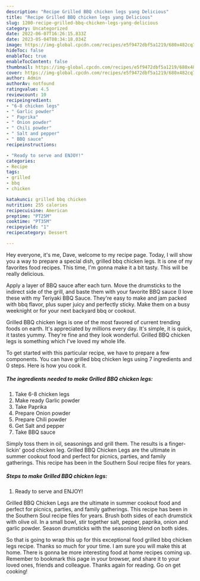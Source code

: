 ```yaml
---
description: "Recipe Grilled BBQ chicken legs yang Delicious"
title: "Recipe Grilled BBQ chicken legs yang Delicious"
slug: 1200-recipe-grilled-bbq-chicken-legs-yang-delicious
category: Uncategorized
date: 2022-06-07T16:26:15.833Z
date: 2023-05-04T08:34:18.034Z
image: https://img-global.cpcdn.com/recipes/e5f9472dbf5a1219/680x482cq70/grilled-bbq-chicken-legs-recipe-main-photo.jpg
hideToc: false
enableToc: true
enableTocContent: false
thumbnail: https://img-global.cpcdn.com/recipes/e5f9472dbf5a1219/680x482cq70/grilled-bbq-chicken-legs-recipe-main-photo.jpg
cover: https://img-global.cpcdn.com/recipes/e5f9472dbf5a1219/680x482cq70/grilled-bbq-chicken-legs-recipe-main-photo.jpg
author: Admin
authorAv: notfound
ratingvalue: 4.5
reviewcount: 10
recipeingredient:
- "6-8 chicken legs"
- " Garlic powder"
- " Paprika"
- " Onion powder"
- " Chili powder"
- " Salt and pepper"
- " BBQ sauce"
recipeinstructions:

- "Ready to serve and ENJOY!"
categories:
- Recipe
tags:
- grilled
- bbq
- chicken

katakunci: grilled bbq chicken 
nutrition: 255 calories
recipecuisine: American
preptime: "PT25M"
cooktime: "PT35M"
recipeyield: "1"
recipecategory: Dessert

---
```



Hey everyone, it's me, Dave, welcome to my recipe page. Today, I will show you a way to prepare a special dish, grilled bbq chicken legs. It is one of my favorites food recipes. This time, I'm gonna make it a bit tasty. This will be really delicious.

Apply a layer of BBQ sauce after each turn. Move the drumsticks to the indirect side of the grill, and baste them with your favorite BBQ sauce (I love these with my Teriyaki BBQ Sauce. They&#39;re easy to make and jam packed with bbq flavor, plus super juicy and perfectly sticky. Make them on a busy weeknight or for your next backyard bbq or cookout.

Grilled BBQ chicken legs is one of the most favored of current trending foods on earth. It's appreciated by millions every day. It's simple, it is quick, it tastes yummy. They're fine and they look wonderful. Grilled BBQ chicken legs is something which I've loved my whole life.


To get started with this particular recipe, we have to prepare a few components. You can have grilled bbq chicken legs using 7 ingredients and 0 steps. Here is how you cook it.

<!--inarticleads1-->

##### The ingredients needed to make Grilled BBQ chicken legs:

1. Take 6-8 chicken legs
1. Make ready  Garlic powder
1. Take  Paprika
1. Prepare  Onion powder
1. Prepare  Chili powder
1. Get  Salt and pepper
1. Take  BBQ sauce


Simply toss them in oil, seasonings and grill them. The results is a finger-lickin&#39; good chicken leg. Grilled BBQ Chicken Legs are the ultimate in summer cookout food and perfect for picnics, parties, and family gatherings. This recipe has been in the Southern Soul recipe files for years. 

<!--inarticleads2-->

##### Steps to make Grilled BBQ chicken legs:


1. Ready to serve and ENJOY!

Grilled BBQ Chicken Legs are the ultimate in summer cookout food and perfect for picnics, parties, and family gatherings. This recipe has been in the Southern Soul recipe files for years. Brush both sides of each drumstick with olive oil. In a small bowl, stir together salt, pepper, paprika, onion and garlic powder. Season drumsticks with the seasoning blend on both sides. 

So that is going to wrap this up for this exceptional food grilled bbq chicken legs recipe. Thanks so much for your time. I am sure you will make this at home. There is gonna be more interesting food at home recipes coming up. Remember to bookmark this page in your browser, and share it to your loved ones, friends and colleague. Thanks again for reading. Go on get cooking!
